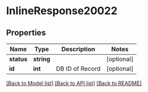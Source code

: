 # InlineResponse20022

## Properties
Name | Type | Description | Notes
------------ | ------------- | ------------- | -------------
**status** | **string** |  | [optional] 
**id** | **int** | DB ID of Record | [optional] 

[[Back to Model list]](../README.md#documentation-for-models) [[Back to API list]](../README.md#documentation-for-api-endpoints) [[Back to README]](../README.md)


